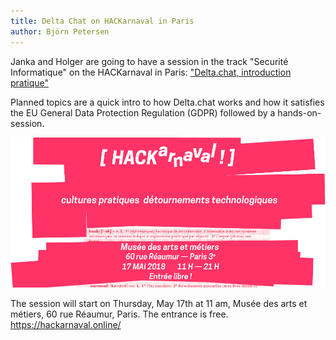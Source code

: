 ```yaml
---
title: Delta Chat on HACKarnaval in Paris
author: Björn Petersen
---
```


Janka and Holger are going to have a session in the track "Securité Informatique" on
the HACKarnaval in Paris: ["Delta.chat, introduction pratique"](https://hackarnaval.online/abstracts-fr/delta-chat.html)

Planned topics are a quick intro to how Delta.chat works and how it satisfies the EU General Data Protection Regulation (GDPR) followed by a hands-on-session.

![HACKarnaval logo](../assets/blog/20180516-hackarnaval.png)

The session will start on Thursday, May 17th at 11 am, Musée des arts et métiers, 60 rue Réaumur, Paris. The entrance is free. <https://hackarnaval.online/>
